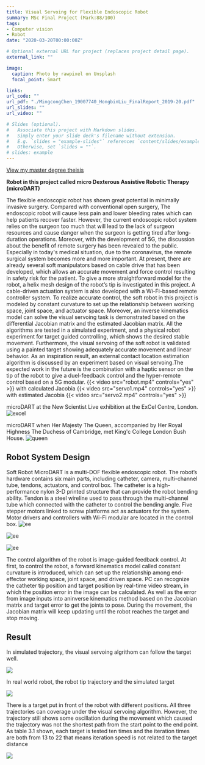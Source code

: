 ```yaml
---
title: Visual Servoing for Flexible Endoscopic Robot
summary: MSc Final Project (Mark:88/100)
tags:
- Computer vision
- Robot
date: "2020-03-20T00:00:00Z"

# Optional external URL for project (replaces project detail page).
external_link: ""

image:
  caption: Photo by rawpixel on Unsplash
  focal_point: Smart

links:
url_code: ""
url_pdf: "./MingcongChen_19007740_HongbinLiu_FinalReport_2019-20.pdf"
url_slides: ""
url_video: ""

# Slides (optional).
#   Associate this project with Markdown slides.
#   Simply enter your slide deck's filename without extension.
#   E.g. `slides = "example-slides"` references `content/slides/example-slides.md`.
#   Otherwise, set `slides = ""`.
# slides: example
---
```

[View my master degree theisis <i class="fas fa-file-pdf"></i>](./MingcongChen_19007740_HongbinLiu_FinalReport_2019-20.pdf)

**Robot in this project called micro Dexterous Assistive Robotic Therapy (microDART)**

The flexible endoscopic robot has shown great potential in minimally invasive surgery. Compared with conventional open surgery, The endoscopic robot will cause less pain and lower bleeding rates which can help patients recover faster. However, the current endoscopic robot system relies on the surgeon too much that will lead to the lack of surgeon resources and cause danger when the surgeon is getting tired after long-duration operations. Moreover, with the development of 5G, the discussion about the benefit of remote surgery has been revealed to the public. Especially in today's medical situation, due to the coronavirus, the remote surgical system becomes more and more important. At present, there are already several soft manipulators based on cable drive that has been developed, which allows an accurate movement and force control resulting in safety risk for the patient. To give a more straightforward model for the robot, a helix mesh design of the robot’s tip is investigated in this project. A cable-driven actuation system is also developed with a Wi-Fi-based remote controller system. To realize accurate control, the soft robot in this project is modeled by constant curvature to set up the relationship between working space, joint space, and actuator space. Moreover, an inverse kinematics model can solve the visual servoing task is demonstrated based on the differential Jacobian matrix and the estimated Jacobian matrix. All the algorithms are tested in a simulated experiment, and a physical robot experiment for target guided controlling, which shows the desired stable movement. Furthermore, the visual servoing of the soft robot is validated using a painted target showing adequately accurate movement and linear behavior. As an inspiration result, an external contact location estimation algorithm is discussed by an experiment based on visual servoing.The expected work in the future is the combination with a haptic sensor on the tip of the robot to give a duel-feedback control and the hyper-remote control based on a 5G modular.
{{< video src="robot.mp4" controls="yes" >}}
with calculated Jacobia
{{< video src="servo1.mp4" controls="yes" >}}
with estimated Jacobia
{{< video src="servo2.mp4" controls="yes" >}}


microDART at the New Scientist Live exhibition at the ExCel Centre, London.
![excel](./excel.jpg)

microDART when Her Majesty The Queen, accompanied by Her Royal Highness The Duchess of Cambridge, met King'c College London Bush House.
![queen](./queen.jpg)

## Robot System Design
Soft Robot
MicroDART is a multi-DOF flexible endoscopic robot. The robot’s hardware contains six main parts, including catheter, camera, multi-channel tube, tendons, actuators, and control box. The catheter is a high-performance nylon 3-D printed structure that can provide the robot bending ability. Tendon is a steel wireline used to pass through the multi-channel tube which connected with the catheter to control the bending angle. Five stepper motors linked to screw platforms act as actuators for the system. Motor drivers and controllers with Wi-Fi modular are located in the control box.
![ee](./robot.png)

![ee](./force.png)

![ee](./1.png)

The control algorithm of the robot is image-guided feedback control. At first, to control the robot, a forward kinematics model called constant curvature is introduced, which can set up the relationship among end-effector working space, joint space, and driven space. PC can recognize the catheter tip position and target position by real-time video stream, in which the position error in the image can be calculated. As well as the error from image inputs into aninverse kinematics method based on the Jacobian matrix and target error to get the joints to pose. During the movement, the Jacobian matrix will keep updating until the robot reaches the target and stop moving.
## Result
In simulated trajectory, the visual servoing algrithom can follow the target well.

![](./jm.png)

In real world robot, the robot tip trajectory and the simulated target

![](./ejm.png)

There is a target put in front of the robot with different positions. All three trajectories can coverage under the visual servoing algorithm. However, the trajectory still shows some oscillation during the movement which caused the trajectory was not the shortest path from the start point to the end point. As table 3.1 shown, each target is tested ten times and the iteration times are both from 13 to 22 that means iteration speed is not related to the target distance

![](./vs.png)